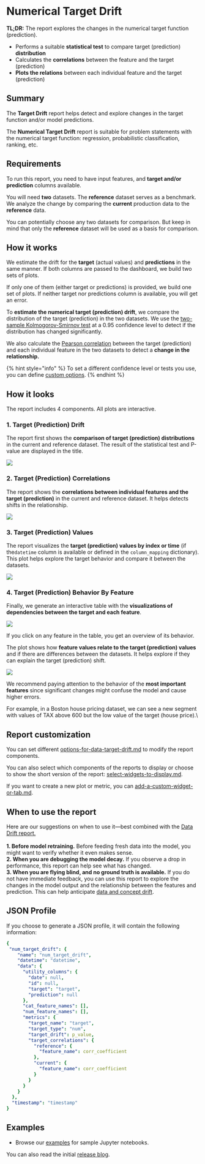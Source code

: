 # Numerical Target Drift

**TL;DR:**  The report explores the changes in the numerical target function (prediction).&#x20;

* Performs a suitable **statistical test** to compare target (prediction) **distribution**&#x20;
* Calculates the **correlations** between the feature and the target (prediction)
* **Plots the relations** between each individual feature and the target (prediction) &#x20;

## Summary

The **Target Drift** report helps detect and explore changes in the target function and/or model predictions.&#x20;

The **Numerical Target Drift** report is suitable for problem statements with the numerical target function: regression, probabilistic classification, ranking, etc.

## Requirements

To run this report, you need to have input features, and **target and/or prediction** columns available.

You will need **two** datasets. The **reference** dataset serves as a benchmark. We analyze the change by comparing the **current** production data to the **reference** data.

You can potentially choose any two datasets for comparison. But keep in mind that only the **reference** dataset will be used as a basis for comparison.

## How it works

We estimate the drift for the **target** (actual values) and **predictions** in the same manner. If both columns are passed to the dashboard, we build two sets of plots.&#x20;

If only one of them (either target or predictions) is provided, we build one set of plots. If neither target nor predictions column is available, you will get an error.

To **estimate the numerical target (prediction) drift**, we compare the distribution of the target (prediction) in the two datasets. We use the [two-sample Kolmogorov-Smirnov test](https://en.wikipedia.org/wiki/Kolmogorov%E2%80%93Smirnov\_test) at a 0.95 confidence level to detect if the distribution has changed significantly.

We also calculate the [Pearson correlation](https://en.wikipedia.org/wiki/Pearson\_correlation\_coefficient) between the target (prediction) and each individual feature in the two datasets to detect a **change in the relationship.**

{% hint style="info" %}
To set a different confidence level or tests you use, you can define [custom options](../step-by-step-guides/report-customization/options-for-data-target-drift.md).
{% endhint %}

## How it looks

The report includes 4 components. All plots are interactive.

### 1. Target (Prediction) Drift&#x20;

The report first shows the **comparison of target (prediction) distributions** in the current and reference dataset. The result of the statistical test and P-value are displayed in the title.&#x20;

![](../.gitbook/assets/num\_targ\_drift.png)

### 2. Target (Prediction) Correlations

The report shows the **correlations between individual features and the target (prediction)** in the current and reference dataset. It helps detects shifts in the relationship.

![](../.gitbook/assets/num\_targ\_drift\_target\_correlations.png)

### 3. Target (Prediction) Values&#x20;

The report visualizes the **target (prediction) values by index or time** (if the`datetime` column is available or defined in the `column_mapping` dictionary). This plot helps explore the target behavior and compare it between the datasets.

![](../.gitbook/assets/num\_targ\_drift\_target\_values.png)

### 4. Target (Prediction) Behavior By Feature

Finally, we generate an interactive table with the **visualizations of dependencies between the target and each feature**.&#x20;

![](../.gitbook/assets/num\_targ\_drift\_behavior\_by\_feature.png)

If you click on any feature in the table, you get an overview of its behavior.&#x20;

The plot shows how **feature values relate to the target (prediction) values** and if there are differences between the datasets. It helps explore if they can explain the target (prediction) shift.

![](../.gitbook/assets/num\_targ\_drift\_behavior\_by\_feature\_example\_tax.png)

We recommend paying attention to the behavior of the **most important features** since significant changes might confuse the model and cause higher errors.

For example, in a Boston house pricing dataset, we can see a new segment with values of TAX above 600 but the low value of the target (house price).\


## Report customization

You can set different [options-for-data-target-drift.md](../step-by-step-guides/report-customization/options-for-data-target-drift.md "mention") to modify the report components.&#x20;

You can also select which components of the reports to display or choose to show the short version of the report: [select-widgets-to-display.md](../step-by-step-guides/report-customization/select-widgets-to-display.md "mention").&#x20;

If you want to create a new plot or metric, you can [add-a-custom-widget-or-tab.md](../step-by-step-guides/report-customization/add-a-custom-widget-or-tab.md "mention").

## When to use the report

Here are our suggestions on when to use it—best combined with the [Data Drift report.](data-drift.md)\
\
**1. Before model retraining.** Before feeding fresh data into the model, you might want to verify whether it even makes sense.\
**2. When you are debugging the model decay.** If you observe a drop in performance, this report can help see what has changed.\
**3. When you are flying blind, and no ground truth is available.** If you do not have immediate feedback, you can use this report to explore the changes in the model output and the relationship between the features and prediction. This can help anticipate [data and concept drift](https://evidentlyai.com/blog/machine-learning-monitoring-data-and-concept-drift).&#x20;

## JSON Profile

If you choose to generate a JSON profile, it will contain the following information:&#x20;

```yaml
{
 "num_target_drift": {
    "name": "num_target_drift",
    "datetime": "datetime",
    "data": {
      "utility_columns": {
        "date": null,
        "id": null,
        "target": "target",
        "prediction": null
      },
      "cat_feature_names": [],
      "num_feature_names": [],
      "metrics": {
        "target_name": "target",
        "target_type": "num",
        "target_drift": p_value,
        "target_correlations": {
          "reference": {
            "feature_name": corr_coefficient
          },
          "current": {
            "feature_name": corr_coefficient
          }
        }
      }
    }
  },
  "timestamp": "timestamp"
}
```

## Examples

* Browse our [examples](../examples.md) for sample Jupyter notebooks.

You can also read the initial [release blog](https://evidentlyai.com/blog/evidently-014-target-and-prediction-drift).
